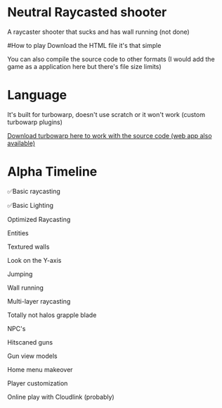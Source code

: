 # Neutral Raycasted shooter
A raycaster shooter that sucks and has wall running (not done)

#How to play
Download the HTML file it's that simple

You can also compile the source code to other formats (I would add the game as a application here but there's file size limits)

# Language
It's built for turbowarp, doesn't use scratch or it won't work (custom turbowarp plugins)

[Download turbowarp here to work with the source code (web app also available)](https://desktop.turbowarp.org/)

# Alpha Timeline

✅Basic raycasting

✅Basic Lighting

Optimized Raycasting

Entities

Textured walls

Look on the Y-axis

Jumping

Wall running

Multi-layer raycasting

Totally not halos grapple blade

NPC's

Hitscaned guns

Gun view models

Home menu makeover

Player customization

Online play with Cloudlink (probably)


